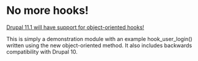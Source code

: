 # No more hooks!

[Drupal 11.1 will have support for object-oriented hooks!](https://www.drupal.org/node/3442349)

This is simply a demonstration module with an example hook_user_login() 
written using the new object-oriented method. It also includes backwards
compatibility with Drupal 10.
